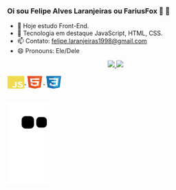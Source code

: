 ### Oi sou Felipe Alves Laranjeiras ou FariusFox 🦊 👋


- 🔭 Hoje estudo Front-End.
- 🌱 Tecnologia em destaque JavaScript, HTML, CSS.
- 📫 Contato: felipe.laranjeiras1998@gmail.com
- 😄 Pronouns: Ele/Dele
<div align="center">
  <a href="https://github.com/felipefarius">
  <img height="180em" src="https://github-readme-stats.vercel.app/api?username=felipefarius&show_icons=true&theme=dracula&include_all_commits=true&count_private=true"/>
  <img height="180em" src="https://github-readme-stats.vercel.app/api/top-langs/?username=felipefarius&layout=compact&langs_count=7&theme=dracula"/>
</div>
<div style="display: inline_block"><br>
  <img align="center" alt="Fox-Js" height="30" width="40" src="https://raw.githubusercontent.com/devicons/devicon/master/icons/javascript/javascript-plain.svg">
  <img align="center" alt="Fox-HTML" height="30" width="40" src="https://raw.githubusercontent.com/devicons/devicon/master/icons/html5/html5-original.svg">
  <img align="center" alt="Fox-CSS" height="30" width="40" src="https://raw.githubusercontent.com/devicons/devicon/master/icons/css3/css3-original.svg">
  
  ##
  <div>
    
  ![Snake animation](https://github.com/rafaballerini/rafaballerini/blob/output/github-contribution-grid-snake.svg)
    
</div>
